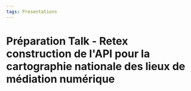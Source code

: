 ```yaml
---
tags: Presentations
---
```


# Préparation Talk - Retex construction de l'API pour la cartographie nationale des lieux de médiation numérique
